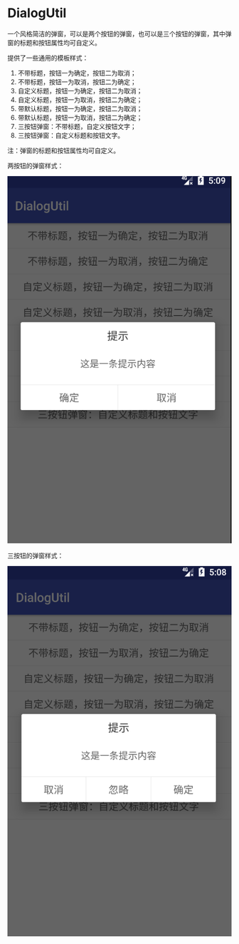 # DialogUtil
一个风格简洁的弹窗，可以是两个按钮的弹窗，也可以是三个按钮的弹窗，其中弹窗的标题和按钮属性均可自定义。

提供了一些通用的模板样式：
1. 不带标题，按钮一为确定，按钮二为取消；
2. 不带标题，按钮一为取消，按钮二为确定；
3. 自定义标题，按钮一为确定，按钮二为取消；
4. 自定义标题，按钮一为取消，按钮二为确定；
5. 带默认标题，按钮一为确定，按钮二为取消；
6. 带默认标题，按钮一为取消，按钮二为确定；
7. 三按钮弹窗：不带标题，自定义按钮文字；
8. 三按钮弹窗：自定义标题和按钮文字。

注：弹窗的标题和按钮属性均可自定义。

两按钮的弹窗样式：

![](https://github.com/chenxkang/DialogUtil/blob/master/pictures/dialog_01.png)

三按钮的弹窗样式：

![](https://github.com/chenxkang/DialogUtil/blob/master/pictures/dialog_02.png)
